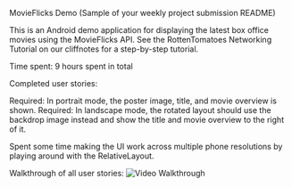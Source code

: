MovieFlicks Demo
(Sample of your weekly project submission README)

This is an Android demo application for displaying the latest box office movies using the MovieFlicks API. See the RottenTomatoes Networking Tutorial on our cliffnotes for a step-by-step tutorial.

Time spent: 9 hours spent in total

Completed user stories:

 Required: In portrait mode, the poster image, title, and movie overview is shown.
 Required: In landscape mode, the rotated layout should use the backdrop image instead and show the title and movie overview to the right of it.

Spent some time making the UI work across multiple phone resolutions by playing around with the RelativeLayout.

Walkthrough of all user stories:
![Video Walkthrough](movie_flicks_walk_through.gif)
